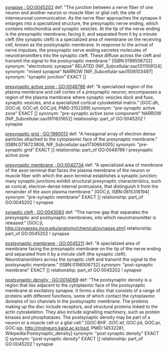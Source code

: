 [synapse ; GO:0045202](http://www.ebi.ac.uk/QuickGO/GTerm?id=GO:0045202#term=annotation)
def: "The junction between a nerve fiber of one neuron and another neuron or muscle fiber or glial cell; the site of interneuronal communication. As the nerve fiber approaches the synapse it enlarges into a specialized structure, the presynaptic nerve ending, which contains mitochondria and synaptic vesicles. At the tip of the nerve ending is the presynaptic membrane; facing it, and separated from it by a minute cleft (the synaptic cleft) is a specialized area of membrane on the receiving cell, known as the postsynaptic membrane. In response to the arrival of nerve impulses, the presynaptic nerve ending secretes molecules of neurotransmitters into the synaptic cleft. These diffuse across the cleft and transmit the signal to the postsynaptic membrane." [ISBN:0198506732]
synonym: "electrotonic synapse" RELATED [NIF_Subcellular:sao1311109124]
synonym: "mixed synapse" NARROW [NIF_Subcellular:sao1506103497]
synonym: "synaptic junction" EXACT []

[presynaptic active zone ; GO:0048786](http://www.ebi.ac.uk/QuickGO/GTerm?id=GO:0048786#term=annotation)
def: "A specialized region of the plasma membrane and cell cortex of a presynaptic neuron; encompasses a region of the plasma membrane where synaptic vesicles dock and fuse, synaptic vesicles, and a specialized cortical cytoskeletal matrix." [GOC:dh, GOC:dl, GOC:ef, GOC:jid, PMID:3152289]
synonym: "pre-synaptic active zone" EXACT []
synonym: "pre-synaptic active zone component" NARROW [NIF_Subcellular:sao1911631652]
relationship: part_of GO:0045202 ! synapse

[presynaptic grid ; GO:1990013](http://www.ebi.ac.uk/QuickGO/GTerm?id=GO:1990013#term=annotation)
def: "A hexagonal array of electron dense particles attached to the cytoplasmic face of the presynaptic membrane." [ISBN:0716723808, NIF_Subcellular:sao1730664005]
synonym: "pre-synaptic grid" EXACT []
relationship: part_of GO:0048786 ! presynaptic active zone

[presynaptic membrane ; GO:0042734](http://www.ebi.ac.uk/QuickGO/GTerm?id=GO:0042734#term=annotation)
def: "A specialized area of membrane of the axon terminal that faces the plasma membrane of the neuron or muscle fiber with which the axon terminal establishes a synaptic junction; many synaptic junctions exhibit structural presynaptic characteristics, such as conical, electron-dense internal protrusions, that distinguish it from the remainder of the axon plasma membrane." [GOC:jl, ISBN:0815316194]
synonym: "pre-synaptic membrane" EXACT []
relationship: part_of GO:0045202 ! synapse

[synaptic cleft ; GO:0043083](http://www.ebi.ac.uk/QuickGO/GTerm?id=GO:0043083#term=annotation)
def: "The narrow gap that separates the presynaptic and postsynaptic membranes, into which neurotransmitter is released." [GOC:jl, http://synapses.mcg.edu/anatomy/chemical/synapse.stm]
relationship: part_of GO:0045202 ! synapse

[postsynaptic membrane ; GO:0045211](http://www.ebi.ac.uk/QuickGO/GTerm?id=GO:0045211#term=annotation)
def: "A specialized area of membrane facing the presynaptic membrane on the tip of the nerve ending and separated from it by a minute cleft (the synaptic cleft). Neurotransmitters across the synaptic cleft and transmit the signal to the postsynaptic membrane." [ISBN:0198506732]
synonym: "post-synaptic membrane" EXACT []
relationship: part_of GO:0045202 ! synapse

[postsynaptic density ; GO:0014069](http://www.ebi.ac.uk/QuickGO/GTerm?id=GO:0014069#term=annotation)
def: "The postsynaptic density is a region that lies adjacent to the cytoplasmic face of the postsynaptic membrane at excitatory synapse. It forms a disc that consists of a range of proteins with different functions, some of which contact the cytoplasmic domains of ion channels in the postsynaptic membrane. The proteins making up the disc include receptors, and structural proteins linked to the actin cytoskeleton. They also include signalling machinery, such as protein kinases and phosphatases. The postsynaptic density may be part of a neuron or a muscle cell or a glial cell." [GOC:BHF, GOC:ef, GOC:jid, GOC:pr, GOC:sjp, http://molneuro.kaist.ac.kr/psd, PMID:14532281, Wikipedia:Postsynaptic_density]
synonym: "post synaptic density" EXACT []
synonym: "post-synaptic density" EXACT []
relationship: part_of GO:0045202 ! synapse

